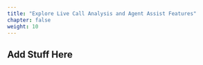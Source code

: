 ```yaml
---
title: "Explore Live Call Analysis and Agent Assist Features"
chapter: false
weight: 10
---
```


## Add Stuff Here